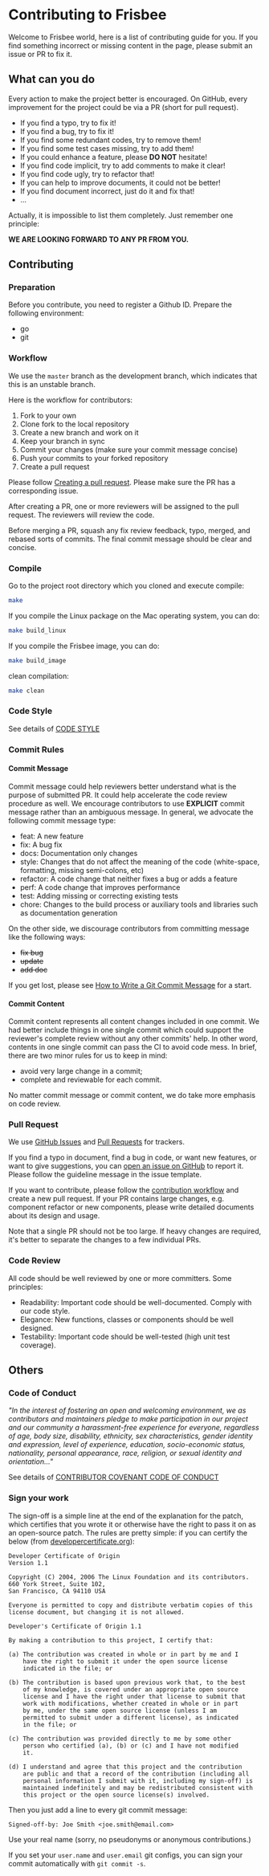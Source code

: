 # Contributing to Frisbee

Welcome to Frisbee world, here is a list of contributing guide for you. If you find something incorrect or missing
content in the page, please submit an issue or PR to fix it.


## What can you do
Every action to make the project better is encouraged. On GitHub, every improvement for the project could be via a PR
(short for pull request).

* If you find a typo, try to fix it!
* If you find a bug, try to fix it!
* If you find some redundant codes, try to remove them!
* If you find some test cases missing, try to add them!
* If you could enhance a feature, please **DO NOT** hesitate!
* If you find code implicit, try to add comments to make it clear!
* If you find code ugly, try to refactor that!
* If you can help to improve documents, it could not be better!
* If you find document incorrect, just do it and fix that!
* ...

Actually, it is impossible to list them completely. Just remember one principle:

**WE ARE LOOKING FORWARD TO ANY PR FROM YOU.**


## Contributing
### Preparation
Before you contribute, you need to register a Github ID. Prepare the following environment:
* go
* git

### Workflow
We use the `master` branch as the development branch, which indicates that this is an unstable branch.

Here is the workflow for contributors:

1. Fork to your own
2. Clone fork to the local repository
3. Create a new branch and work on it
4. Keep your branch in sync
5. Commit your changes (make sure your commit message concise)
6. Push your commits to your forked repository
7. Create a pull request

Please follow [Creating a pull request](https://docs.github.com/en/github/collaborating-with-issues-and-pull-requests/creating-a-pull-request).
Please make sure the PR has a corresponding issue.

After creating a PR, one or more reviewers will be assigned to the pull request.
The reviewers will review the code.

Before merging a PR, squash any fix review feedback, typo, merged, and rebased sorts of commits.
The final commit message should be clear and concise.

### Compile
Go to the project root directory which you cloned and execute compile:
```bash
make
```

If you compile the Linux package on the Mac operating system, you can do:
```bash
make build_linux
```

If you compile the Frisbee image, you can do:
```bash
make build_image
```
clean compilation:
```bash
make clean
```

### Code Style
See details of [CODE STYLE](code_styles.md)

### Commit Rules
#### Commit Message

Commit message could help reviewers better understand what is the purpose of submitted PR. It could help accelerate the code review procedure as well. We encourage contributors to use **EXPLICIT** commit message rather than an ambiguous message. In general, we advocate the following commit message type:

* feat: A new feature
* fix: A bug fix
* docs: Documentation only changes
* style: Changes that do not affect the meaning of the code (white-space, formatting, missing semi-colons, etc)
* refactor: A code change that neither fixes a bug or adds a feature
* perf: A code change that improves performance
* test: Adding missing or correcting existing tests
* chore: Changes to the build process or auxiliary tools and libraries such as documentation generation

On the other side, we discourage contributors from committing message like the following ways:

* ~~fix bug~~
* ~~update~~
* ~~add doc~~

If you get lost, please see [How to Write a Git Commit Message](http://chris.beams.io/posts/git-commit/) for a start.

#### Commit Content

Commit content represents all content changes included in one commit. We had better include things in one single commit which could support the reviewer's complete review without any other commits' help. In other word, contents in one single commit can pass the CI to avoid code mess. In brief, there are two minor rules for us to keep in mind:

* avoid very large change in a commit;
* complete and reviewable for each commit.

No matter commit message or commit content, we do take more emphasis on code review.


### Pull Request
We use [GitHub Issues](https://github.com/CARV-ICS-FORTH/frisbee/issues) and [Pull Requests](https://github.com/CARV-ICS-FORTH/frisbee/pulls) for trackers.

If you find a typo in document, find a bug in code, or want new features, or want to give suggestions,
you can [open an issue on GitHub](https://github.com/CARV-ICS-FORTH/frisbee/issues/new) to report it.
Please follow the guideline message in the issue template.

If you want to contribute, please follow the [contribution workflow](#Workflow) and create a new pull request.
If your PR contains large changes, e.g. component refactor or new components, please write detailed documents
about its design and usage.

Note that a single PR should not be too large. If heavy changes are required, it's better to separate the changes
to a few individual PRs.


### Code Review
All code should be well reviewed by one or more committers. Some principles:

- Readability: Important code should be well-documented. Comply with our code style.
- Elegance: New functions, classes or components should be well designed.
- Testability: Important code should be well-tested (high unit test coverage).

## Others
### Code of Conduct
*"In the interest of fostering an open and welcoming environment, we as contributors and maintainers pledge to make
participation in our project and our community a harassment-free experience for everyone, regardless of age, body
size, disability, ethnicity, sex characteristics, gender identity and expression, level of experience, education,
socio-economic status, nationality, personal appearance, race, religion, or sexual identity and orientation..."*

See details of [CONTRIBUTOR COVENANT CODE OF CONDUCT](https://github.com/CARV-ICS-FORTH/frisbee/blob/master/docs/CODE_OF_CONDUCT.md)

### Sign your work
The sign-off is a simple line at the end of the explanation for the patch, which certifies that you wrote it or otherwise have the right to pass it on as an open-source patch.
The rules are pretty simple: if you can certify the below (from [developercertificate.org](http://developercertificate.org/)):

```
Developer Certificate of Origin
Version 1.1

Copyright (C) 2004, 2006 The Linux Foundation and its contributors.
660 York Street, Suite 102,
San Francisco, CA 94110 USA

Everyone is permitted to copy and distribute verbatim copies of this
license document, but changing it is not allowed.

Developer's Certificate of Origin 1.1

By making a contribution to this project, I certify that:

(a) The contribution was created in whole or in part by me and I
    have the right to submit it under the open source license
    indicated in the file; or

(b) The contribution is based upon previous work that, to the best
    of my knowledge, is covered under an appropriate open source
    license and I have the right under that license to submit that
    work with modifications, whether created in whole or in part
    by me, under the same open source license (unless I am
    permitted to submit under a different license), as indicated
    in the file; or

(c) The contribution was provided directly to me by some other
    person who certified (a), (b) or (c) and I have not modified
    it.

(d) I understand and agree that this project and the contribution
    are public and that a record of the contribution (including all
    personal information I submit with it, including my sign-off) is
    maintained indefinitely and may be redistributed consistent with
    this project or the open source license(s) involved.
```

Then you just add a line to every git commit message:

```
Signed-off-by: Joe Smith <joe.smith@email.com>
```

Use your real name (sorry, no pseudonyms or anonymous contributions.)

If you set your `user.name` and `user.email` git configs, you can sign your commit automatically with `git commit -s`.
